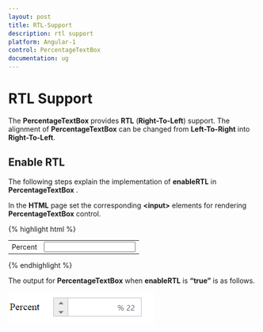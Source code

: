 ```yaml
---
layout: post
title: RTL-Support
description: rtl support
platform: Angular-1
control: PercentageTextBox 
documentation: ug
---
```


# RTL Support

The **PercentageTextBox** provides **RTL** (**Right-To-Left**) support. The alignment of **PercentageTextBox** can be changed from **Left-To-Right** into **Right-To-Left**.

## Enable RTL

The following steps explain the implementation of **enableRTL** in **PercentageTextBox** .

In the **HTML** page set the corresponding **&lt;input&gt;** elements for rendering **PercentageTextBox** control.



{% highlight html %}

<table cellpadding="10">
    <tbody>
        <tr>
            <td>
                <label for="percent">Percent</label>
            </td>
            <td>
                <input id="percent" type="text" ej-percentagetextbox e-value="22" e-enablertl="true" />
            </td>
        </tr>
    </tbody>
</table>

{% endhighlight %}


The output for **PercentageTextBox** when **enableRTL** is **“true”** is as follows. 

![](RTL-Support_images/RTL-Support_img1.png) 

